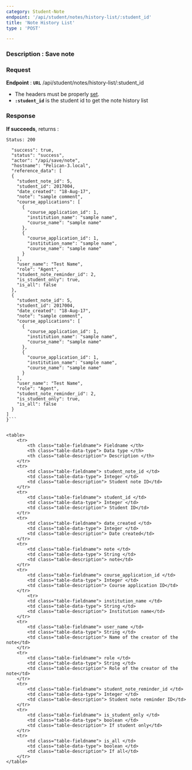 ```yaml
---
category: Student-Note
endpoint: '/api/student/notes/history-list/:student_id'
title: 'Note History List'
type : 'POST'

---
```

### **Description** : Save note

### Request

**Endpoint** : **`URL`** /api/student/notes/history-list/:student_id
* The headers must be properly [set](#/Info-setting-headers).
* **`:student_id`** is the student id to get the note history list


### Response

**If succeeds**, returns : 

```Status: 200```

```{
  "success": true,
  "status": "success",
  "actor": "/api/save/note",
  "hostname": "Pelican-3.local",
  "reference_data": [
  {
    "student_note_id": 5,
    "student_id": 2017004,
    "date_created": "18-Aug-17",
    "note": "sample comment",
    "course_applications": [
      {
        "course_application_id": 1,
        "institution_name": "sample name",
        "course_name": "sample name"
      },
      {
        "course_application_id": 1,
        "institution_name": "sample name",
        "course_name": "sample name"
      }
    ],
    "user_name": "Test Name",
    "role": "Agent",
    "student_note_reminder_id": 2,
    "is_student_only": true,
    "is_all": false
  },
  {
    "student_note_id": 5,
    "student_id": 2017004,
    "date_created": "18-Aug-17",
    "note": "sample comment",
    "course_applications": [
      {
        "course_application_id": 1,
        "institution_name": "sample name",
        "course_name": "sample name"
      },
      {
        "course_application_id": 1,
        "institution_name": "sample name",
        "course_name": "sample name"
      }
    ],
    "user_name": "Test Name",
    "role": "Agent",
    "student_note_reminder_id": 2,
    "is_student_only": true,
    "is_all": false
  }
]
}```


<table>
	<tr>
		<th class="table-fieldname"> Fieldname </th>
		<th class="table-data-type"> Data type </th>
		<th class="table-description"> Description </th>
	</tr>
	<tr>
		<td class="table-fieldname"> student_note_id </td>
		<td class="table-data-type"> Integer </td>
		<td class="table-description"> Student note ID</td>
	</tr>  
	<tr>
		<td class="table-fieldname"> student_id </td>
		<td class="table-data-type"> Integer </td>
		<td class="table-description"> Student ID</td>
	</tr> 
	<tr>
		<td class="table-fieldname"> date_created </td>
		<td class="table-data-type"> Integer </td>
		<td class="table-description"> Date created</td>
	</tr>  
	<tr>
		<td class="table-fieldname"> note </td>
		<td class="table-data-type"> String </td>
		<td class="table-description"> note</td>
	</tr>  
	<tr>
		<td class="table-fieldname"> course_application_id </td>
		<td class="table-data-type"> Integer </td>
		<td class="table-description"> Course application ID</td>
	</tr>  
		<tr>
		<td class="table-fieldname"> institution_name </td>
		<td class="table-data-type"> String </td>
		<td class="table-description"> Institution name</td>
	</tr>  
	<tr>
		<td class="table-fieldname"> user_name </td>
		<td class="table-data-type"> String </td>
		<td class="table-description"> Name of the creator of the note</td>
	</tr>  
	<tr>
		<td class="table-fieldname"> role </td>
		<td class="table-data-type"> String </td>
		<td class="table-description"> Role of the creator of the note</td>
	</tr> 
	<tr>
		<td class="table-fieldname"> student_note_reminder_id </td>
		<td class="table-data-type"> Integer </td>
		<td class="table-description"> Student note reminder ID</td>
	</tr>
	<tr>
		<td class="table-fieldname"> is_student_only </td>
		<td class="table-data-type"> boolean </td>
		<td class="table-description"> If student only</td>
	</tr>
	<tr>
		<td class="table-fieldname"> is_all </td>
		<td class="table-data-type"> boolean </td>
		<td class="table-description"> If all</td>
	</tr>
</table>
